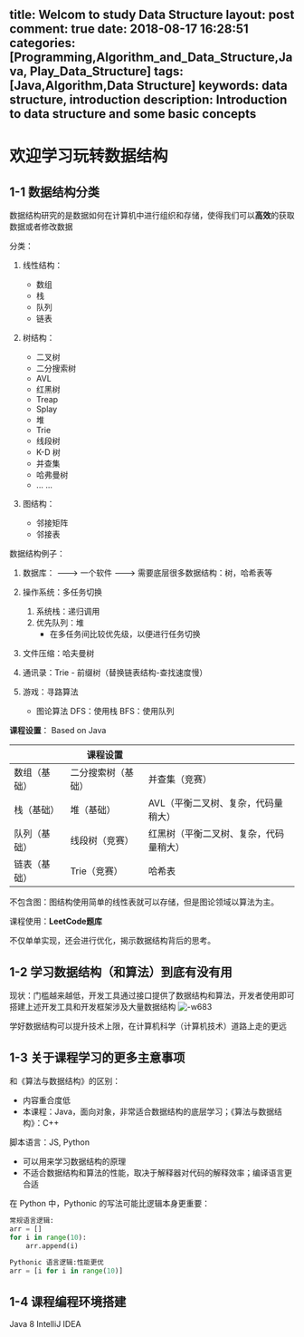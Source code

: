 title: Welcom to study Data Structure
layout: post
comment: true
date: 2018-08-17 16:28:51
categories: [Programming,Algorithm_and_Data_Structure,Java, Play_Data_Structure]
tags: [Java,Algorithm,Data Structure]
keywords: data structure, introduction
description: Introduction to data structure and some basic concepts
---

# 欢迎学习玩转数据结构 

## 1-1 数据结构分类
数据结构研究的是数据如何在计算机中进行组织和存储，使得我们可以**高效**的获取数据或者修改数据

分类：
1. 线性结构：
    * 数组
    * 栈
    * 队列
    * 链表
    
1. 树结构：
    * 二叉树
    * 二分搜索树
    * AVL
    * 红黑树
    * Treap
    * Splay
    * 堆
    * Trie
    * 线段树
    * K-D 树
    * 并查集
    * 哈弗曼树
    * ... ...
    
1. 图结构：
    * 邻接矩阵
    * 邻接表

数据结构例子：
1. 数据库：  ---> 一个软件 ---> 需要底层很多数据结构：树，哈希表等

2. 操作系统：多任务切换
    1. 系统栈：递归调用
    2. 优先队列：堆
        * 在多任务间比较优先级，以便进行任务切换
1. 文件压缩：哈夫曼树
2. 通讯录：Trie - 前缀树（替换链表结构-查找速度慢）

3. 游戏：寻路算法
    * 图论算法
        DFS：使用栈
        BFS：使用队列
        
**课程设置**：
Based on Java

||课程设置||
|---|---|---|
|数组（基础）|二分搜索树（基础）|并查集（竞赛）|
|栈（基础）|堆（基础）|AVL（平衡二叉树、复杂，代码量稍大）|
|队列（基础）|线段树（竞赛）|红黑树（平衡二叉树、复杂，代码量稍大）|
|链表（基础）|Trie（竞赛）|哈希表|

不包含图：图结构使用简单的线性表就可以存储，但是图论领域以算法为主。

课程使用：**LeetCode题库**

不仅单单实现，还会进行优化，揭示数据结构背后的思考。

## 1-2 学习数据结构（和算法）到底有没有用

现状：门槛越来越低，开发工具通过接口提供了数据结构和算法，开发者使用即可
搭建上述开发工具和开发框架涉及大量数据结构
![-w683](media/15343028063905/15343052490665.jpg)

学好数据结构可以提升技术上限，在计算机科学（计算机技术）道路上走的更远

## 1-3 关于课程学习的更多主意事项

和《算法与数据结构》的区别：
* 内容重合度低
* 本课程：Java，面向对象，非常适合数据结构的底层学习；《算法与数据结构》：C++

脚本语言：JS, Python
* 可以用来学习数据结构的原理
* 不适合数据结构和算法的性能，取决于解释器对代码的解释效率；编译语言更合适

在 Python 中，Pythonic 的写法可能比逻辑本身更重要：
```Python
常规语言逻辑:
arr = []
for i in range(10):
    arr.append(i)
    
Pythonic 语言逻辑:性能更优
arr = [i for i in range(10)]
```

## 1-4 课程编程环境搭建
Java 8
IntelliJ IDEA
